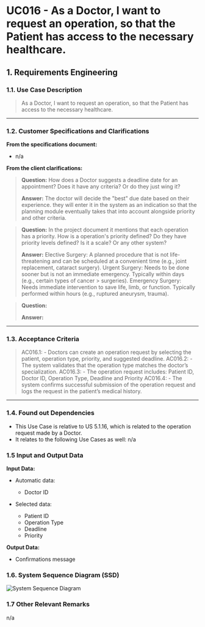 # UC016 - As a Doctor, I want to request an operation, so that the Patient has access to the necessary healthcare.

## 1. Requirements Engineering

### 1.1. Use Case Description

> As a Doctor, I want to request an operation, so that the Patient has access to the necessary healthcare.

---

### 1.2. Customer Specifications and Clarifications

**From the specifications document:**

- n/a

**From the client clarifications:**

> **Question:** How does a Doctor suggests a deadline date for an appointment? Does it have any criteria? Or do they just wing it? 
> 
> **Answer:** The doctor will decide the "best" due date based on their experience. they will enter it in the system as an indication so that the planning module eventually takes that into account alongside priority and other criteria.

> **Question:** In the project document it mentions that each operation has a priority. How is a operation's priority defined? Do they have priority levels defined? Is it a scale? Or any other system?
>
> **Answer:** Elective Surgery: A planned procedure that is not life-threatening and can be scheduled at a convenient time (e.g., joint replacement, cataract surgery).
> Urgent Surgery: Needs to be done sooner but is not an immediate emergency. Typically within days (e.g., certain types of cancer > surgeries).
> Emergency Surgery: Needs immediate intervention to save life, limb, or function. Typically performed within hours (e.g., ruptured aneurysm, trauma).

> **Question:**
>
> **Answer:** 

---

### 1.3. Acceptance Criteria

> AC016.1: - Doctors can create an operation request by selecting the patient, operation type, priority, and suggested deadline.
> AC016.2: - The system validates that the operation type matches the doctor’s specialization.
> AC016.3: - The operation request includes: Patient ID, Doctor ID, Operation Type, Deadline and Priority
> AC016.4: - The system confirms successful submission of the operation request and logs the request in the patient’s medical history.
---

### 1.4. Found out Dependencies

* This Use Case is relative to US 5.1.16, which is related to the operation request made by a Doctor.
* It relates to the following Use Cases as well:
n/a


### 1.5 Input and Output Data

**Input Data:**

- Automatic data:
	- Doctor ID

- Selected data:
  - Patient ID
  - Operation Type
  - Deadline
  - Priority

**Output Data:**
- Confirmations message

### 1.6. System Sequence Diagram (SSD)

![System Sequence Diagram](png/uc016-system-sequence-diagram.svg)

### 1.7 Other Relevant Remarks

n/a